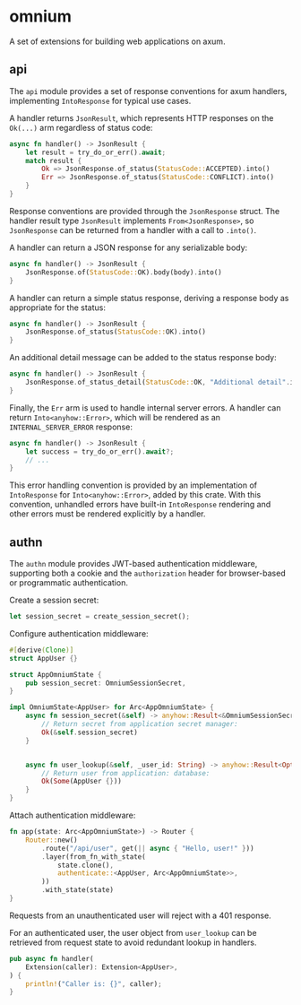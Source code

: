 # omnium

A set of extensions for building web applications on axum.

## api

The `api` module provides a set of response conventions for axum handlers, implementing `IntoResponse` for typical use cases.

A handler returns `JsonResult`, which represents HTTP responses on the `Ok(...)` arm regardless of status code:

```rs
async fn handler() -> JsonResult {
    let result = try_do_or_err().await;
    match result {
        Ok => JsonResponse.of_status(StatusCode::ACCEPTED).into()
        Err => JsonResponse.of_status(StatusCode::CONFLICT).into()
    }
}
```

Response conventions are provided through the `JsonResponse` struct. The handler result type `JsonResult` implements `From<JsonResponse>`, so `JsonResponse` can be returned from a handler with a call to `.into()`.

A handler can return a JSON response for any serializable body:

```rs
async fn handler() -> JsonResult {
    JsonResponse.of(StatusCode::OK).body(body).into()
}
```

A handler can return a simple status response, deriving a response body as appropriate for the status:

```rs
async fn handler() -> JsonResult {
    JsonResponse.of_status(StatusCode::OK).into()
}
```

An additional detail message can be added to the status response body:

```rs
async fn handler() -> JsonResult {
    JsonResponse.of_status_detail(StatusCode::OK, "Additional detail".into()).into()
}
```

Finally, the `Err` arm is used to handle internal server errors. A handler can return `Into<anyhow::Error>`, which will be rendered as an `INTERNAL_SERVER_ERROR` response:

```rs
async fn handler() -> JsonResult {
    let success = try_do_or_err().await?;
    // ...
}
```

This error handling convention is provided by an implementation of `IntoResponse` for `Into<anyhow::Error>`, added by this crate. With this convention, unhandled errors have built-in `IntoResponse` rendering and other errors must be rendered explicitly by a handler.


## authn

The `authn` module provides JWT-based authentication middleware, supporting both a cookie and the `authorization` header for browser-based or programmatic authentication.

Create a session secret:

```rs
let session_secret = create_session_secret();
```

Configure authentication middleware:

```rs
#[derive(Clone)]
struct AppUser {}

struct AppOmniumState {
    pub session_secret: OmniumSessionSecret,
}

impl OmniumState<AppUser> for Arc<AppOmniumState> {
    async fn session_secret(&self) -> anyhow::Result<&OmniumSessionSecret> {
        // Return secret from application secret manager:
        Ok(&self.session_secret)
    }


    async fn user_lookup(&self, _user_id: String) -> anyhow::Result<Option<AppUser>> {
        // Return user from application: database:
        Ok(Some(AppUser {}))
    }
}
```

Attach authentication middleware:

```rs
fn app(state: Arc<AppOmniumState>) -> Router {
    Router::new()
        .route("/api/user", get(|| async { "Hello, user!" }))
        .layer(from_fn_with_state(
            state.clone(),
            authenticate::<AppUser, Arc<AppOmniumState>>,
        ))
        .with_state(state)
}
```

Requests from an unauthenticated user will reject with a 401 response.

For an authenticated user, the user object from `user_lookup` can be retrieved from request state to avoid redundant lookup in handlers.

```rs
pub async fn handler(
    Extension(caller): Extension<AppUser>,
) {
    println!("Caller is: {}", caller);
}
```
